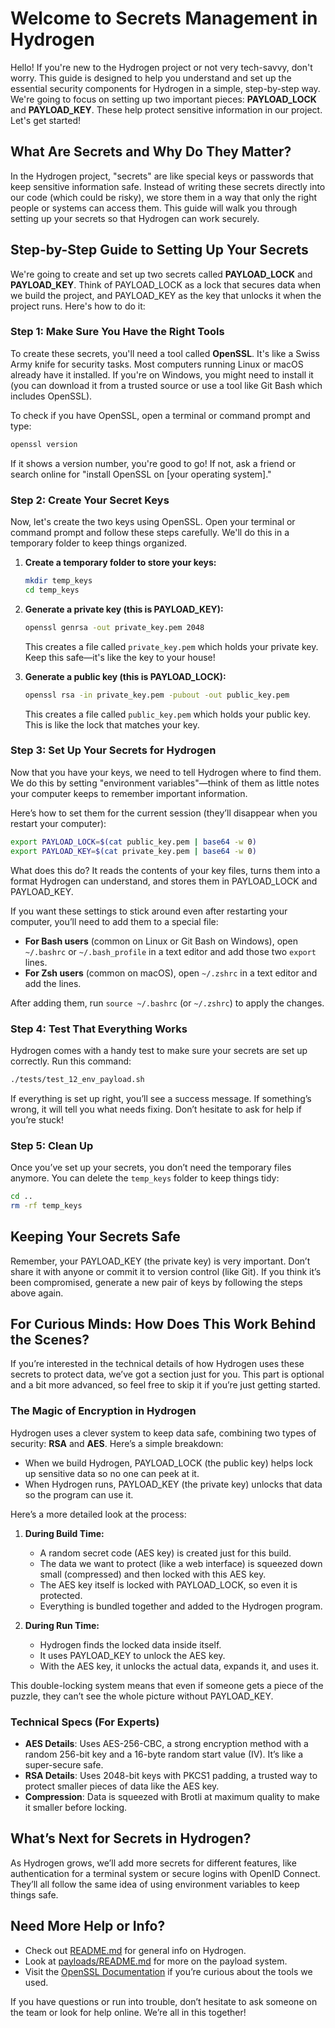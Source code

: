 # Welcome to Secrets Management in Hydrogen

Hello! If you're new to the Hydrogen project or not very tech-savvy, don't worry. This guide is designed to help you understand and set up the essential security components for Hydrogen in a simple, step-by-step way. We're going to focus on setting up two important pieces: **PAYLOAD_LOCK** and **PAYLOAD_KEY**. These help protect sensitive information in our project. Let's get started!

## What Are Secrets and Why Do They Matter?

In the Hydrogen project, "secrets" are like special keys or passwords that keep sensitive information safe. Instead of writing these secrets directly into our code (which could be risky), we store them in a way that only the right people or systems can access them. This guide will walk you through setting up your secrets so that Hydrogen can work securely.

## Step-by-Step Guide to Setting Up Your Secrets

We're going to create and set up two secrets called **PAYLOAD_LOCK** and **PAYLOAD_KEY**. Think of PAYLOAD_LOCK as a lock that secures data when we build the project, and PAYLOAD_KEY as the key that unlocks it when the project runs. Here's how to do it:

### Step 1: Make Sure You Have the Right Tools

To create these secrets, you'll need a tool called **OpenSSL**. It's like a Swiss Army knife for security tasks. Most computers running Linux or macOS already have it installed. If you're on Windows, you might need to install it (you can download it from a trusted source or use a tool like Git Bash which includes OpenSSL).

To check if you have OpenSSL, open a terminal or command prompt and type:

```bash
openssl version
```

If it shows a version number, you're good to go! If not, ask a friend or search online for "install OpenSSL on [your operating system]."

### Step 2: Create Your Secret Keys

Now, let's create the two keys using OpenSSL. Open your terminal or command prompt and follow these steps carefully. We'll do this in a temporary folder to keep things organized.

1. **Create a temporary folder to store your keys:**

   ```bash
   mkdir temp_keys
   cd temp_keys
   ```

2. **Generate a private key (this is PAYLOAD_KEY):**

   ```bash
   openssl genrsa -out private_key.pem 2048
   ```

   This creates a file called `private_key.pem` which holds your private key. Keep this safe—it's like the key to your house!

3. **Generate a public key (this is PAYLOAD_LOCK):**

   ```bash
   openssl rsa -in private_key.pem -pubout -out public_key.pem
   ```

   This creates a file called `public_key.pem` which holds your public key. This is like the lock that matches your key.

### Step 3: Set Up Your Secrets for Hydrogen

Now that you have your keys, we need to tell Hydrogen where to find them. We do this by setting "environment variables"—think of them as little notes your computer keeps to remember important information.

Here’s how to set them for the current session (they’ll disappear when you restart your computer):

```bash
export PAYLOAD_LOCK=$(cat public_key.pem | base64 -w 0)
export PAYLOAD_KEY=$(cat private_key.pem | base64 -w 0)
```

What does this do? It reads the contents of your key files, turns them into a format Hydrogen can understand, and stores them in PAYLOAD_LOCK and PAYLOAD_KEY.

If you want these settings to stick around even after restarting your computer, you’ll need to add them to a special file:

- **For Bash users** (common on Linux or Git Bash on Windows), open `~/.bashrc` or `~/.bash_profile` in a text editor and add those two `export` lines.
- **For Zsh users** (common on macOS), open `~/.zshrc` in a text editor and add the lines.

After adding them, run `source ~/.bashrc` (or `~/.zshrc`) to apply the changes.

### Step 4: Test That Everything Works

Hydrogen comes with a handy test to make sure your secrets are set up correctly. Run this command:

```bash
./tests/test_12_env_payload.sh
```

If everything is set up right, you’ll see a success message. If something’s wrong, it will tell you what needs fixing. Don’t hesitate to ask for help if you’re stuck!

### Step 5: Clean Up

Once you’ve set up your secrets, you don’t need the temporary files anymore. You can delete the `temp_keys` folder to keep things tidy:

```bash
cd ..
rm -rf temp_keys
```

## Keeping Your Secrets Safe

Remember, your PAYLOAD_KEY (the private key) is very important. Don’t share it with anyone or commit it to version control (like Git). If you think it’s been compromised, generate a new pair of keys by following the steps above again.

## For Curious Minds: How Does This Work Behind the Scenes?

If you’re interested in the technical details of how Hydrogen uses these secrets to protect data, we’ve got a section just for you. This part is optional and a bit more advanced, so feel free to skip it if you’re just getting started.

### The Magic of Encryption in Hydrogen

Hydrogen uses a clever system to keep data safe, combining two types of security: **RSA** and **AES**. Here’s a simple breakdown:

- When we build Hydrogen, PAYLOAD_LOCK (the public key) helps lock up sensitive data so no one can peek at it.
- When Hydrogen runs, PAYLOAD_KEY (the private key) unlocks that data so the program can use it.

Here’s a more detailed look at the process:

1. **During Build Time:**
   - A random secret code (AES key) is created just for this build.
   - The data we want to protect (like a web interface) is squeezed down small (compressed) and then locked with this AES key.
   - The AES key itself is locked with PAYLOAD_LOCK, so even it is protected.
   - Everything is bundled together and added to the Hydrogen program.

2. **During Run Time:**
   - Hydrogen finds the locked data inside itself.
   - It uses PAYLOAD_KEY to unlock the AES key.
   - With the AES key, it unlocks the actual data, expands it, and uses it.

This double-locking system means that even if someone gets a piece of the puzzle, they can’t see the whole picture without PAYLOAD_KEY.

### Technical Specs (For Experts)

- **AES Details**: Uses AES-256-CBC, a strong encryption method with a random 256-bit key and a 16-byte random start value (IV). It’s like a super-secure safe.
- **RSA Details**: Uses 2048-bit keys with PKCS1 padding, a trusted way to protect smaller pieces of data like the AES key.
- **Compression**: Data is squeezed with Brotli at maximum quality to make it smaller before locking.

## What’s Next for Secrets in Hydrogen?

As Hydrogen grows, we’ll add more secrets for different features, like authentication for a terminal system or secure logins with OpenID Connect. They’ll all follow the same idea of using environment variables to keep things safe.

## Need More Help or Info?

- Check out [README.md](README.md) for general info on Hydrogen.
- Look at [payloads/README.md](payloads/README.md) for more on the payload system.
- Visit the [OpenSSL Documentation](https://www.openssl.org/docs/) if you’re curious about the tools we used.

If you have questions or run into trouble, don’t hesitate to ask someone on the team or look for help online. We’re all in this together!
